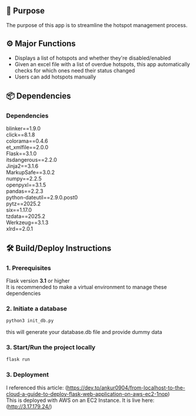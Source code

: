 ## 💬 Purpose
The purpose of this app is to streamline the hotspot management process.

## ⚙️ Major Functions
- Displays a list of hotspots and whether they're disabled/enabled
- Given an excel file with a list of overdue hotspots, this app automatically checks for which ones need their status changed
- Users can add hotspots manually

## 📦 Dependencies

### Dependencies
blinker==1.9.0  
click==8.1.8  
colorama==0.4.6  
et_xmlfile==2.0.0  
Flask==3.1.0  
itsdangerous==2.2.0  
Jinja2==3.1.6  
MarkupSafe==3.0.2  
numpy==2.2.5  
openpyxl==3.1.5  
pandas==2.2.3  
python-dateutil==2.9.0.post0  
pytz==2025.2  
six==1.17.0  
tzdata==2025.2  
Werkzeug==3.1.3  
xlrd==2.0.1  

## 🛠️ Build/Deploy Instructions
### 1. Prerequisites
Flask version **3.1** or higher  
It is recommended to make a virtual environment to manage these dependencies

### 2. Initiate a database
```bash
python3 init_db.py
```
this will generate your database.db file and provide dummy data

### 3. Start/Run the project locally
```bash
flask run
```
### 3. Deployment
I referenced this article: (https://dev.to/ankur0904/from-localhost-to-the-cloud-a-guide-to-deploy-flask-web-application-on-aws-ec2-1nop)  
This is deployed with AWS on an EC2 Instance. It is live here: (http://3.17.179.24/)


